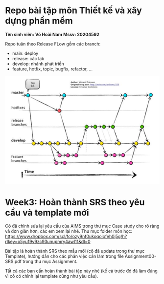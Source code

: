 # Repo bài tập môn Thiết kế và xây dựng phần mềm
**Tên sinh viên: Võ Hoài Nam**
**Mssv: 20204592**

Repo tuân theo Release FLow gồm các branch:
- main: deploy
- release: các lab 
- develop: nhánh phát triển
- feature, hotfix, topic, bugfix, refactor, ...

![Alt text](workflow.png)


# Week3: Hoàn thành SRS theo yêu cầu và template mới
Cô đã chỉnh sửa lại yêu cầu của AIMS trong thư mục Case study cho rõ ràng và đơn giản hơn, các em xem lại nhé. Thư mục folder môn học: https://www.dropbox.com/scl/fo/ozy9nf0ukoqoiofeh0j5g/h?rlkey=o5yu19v9zc93unupmry4awl11&dl=0

Bài tập là hoàn thành SRS theo mẫu mới (cô đã update trong thư mục Template), hướng dẫn cho các phần việc cần làm trong file Assignment00-SRS.pdf trong thư mục Assignment.

Tất cả các bạn cần hoàn thành bài tập này nhé (kể cả trước đó đã làm đúng vì cô có chỉnh lại template cũng như yêu cầu).

